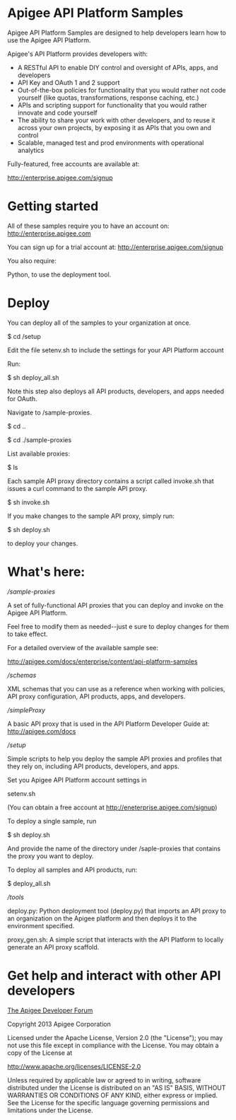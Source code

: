 # Apigee API Platform Samples

Apigee API Platform Samples are designed to help developers 
learn how to use the Apigee API Platform.

Apigee's API Platform provides developers with:

* A RESTful API to enable DIY control and oversight of APIs, 
  apps, and developers 
* API Key and OAuth 1 and 2 support
* Out-of-the-box policies for functionality that you would rather
  not code yourself (like quotas, transformations, response
  caching, etc.)
* APIs and scripting support for functionality that you would 
  rather innovate and code yourself
* The ability to share your work with other developers, and to 
  reuse it across your own projects, by exposing it as
  APIs that you own and control
* Scalable, managed test and prod environments with operational 
  analytics

Fully-featured, free accounts are available at:

<http://enterprise.apigee.com/signup>

# Getting started

All of these samples require you to have an account on:
<http://enterprise.apigee.com>

You can sign up for a trial account at:
<http://enterprise.apigee.com/signup>

You also require:

Python, to use the deployment tool.

# Deploy

You can deploy all of the samples to your
organization at once.

$ cd /setup

Edit the file setenv.sh to include the settings for your API Platform account

Run:

$ sh deploy_all.sh

Note this step also deploys all API products, developers, and apps needed for OAuth.

Navigate to /sample-proxies.

$ cd ..

$ cd ./sample-proxies

List available proxies:

$ ls

Each sample API proxy directory contains a script called
invoke.sh that issues a curl command to the sample API proxy.

$ sh invoke.sh

If you make changes to the sample API proxy, simply run:

$ sh deploy.sh

to deploy your changes.

# What's here:

*/sample-proxies*

A set of fully-functional API proxies that you can deploy and invoke
on the Apigee API Platform. 

Feel free to modify them as needed--just e sure to deploy changes for 
them to take effect.

For a detailed overview of the available sample see:

<http://apigee.com/docs/enterprise/content/api-platform-samples>

*/schemas*

XML schemas that you can  use as a reference when working with policies, API proxy configuration,
API products, apps, and developers.

*/simpleProxy*

A basic API proxy that is used in the API Platform Developer Guide at:
http://apigee.com/docs

*/setup*

Simple scripts to help you deploy the sample API proxies and profiles that they 
rely on, including API products, developers, and apps.

Set you Apigee API Platform account settings in 

setenv.sh

(You can obtain a free account at http://eneterprise.apigee.com/signup)

To deploy a single sample, run 

$ sh deploy.sh

And provide the name of the directory under /saple-proxies that
contains the proxy you want to deploy.

To deploy all samples and API products, run:

$ deploy_all.sh

*/tools*

deploy.py: Python deployment tool (deploy.py) that imports an API proxy to an
organization on the Apigee platform and then deploys it to the environment
specified.

proxy_gen.sh: A simple script that interacts with the API Platform to
locally generate an API proxy scaffold.

# Get help and interact with other API developers

[The Apigee Developer Forum](http://support.apigee.com)

Copyright 2013 Apigee Corporation

Licensed under the Apache License, Version 2.0 (the "License"); you may 
not use this file except in compliance with the License. You may obtain 
a copy of the License at

http://www.apache.org/licenses/LICENSE-2.0

Unless required by applicable law or agreed to in writing, software
distributed under the License is distributed on an "AS IS" BASIS,
WITHOUT WARRANTIES OR CONDITIONS OF ANY KIND, either express or implied.
See the License for the specific language governing permissions and
limitations under the License.


